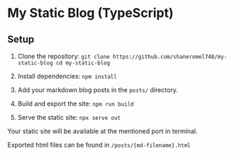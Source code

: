 # My Static Blog (TypeScript)

## Setup

1. Clone the repository:
```git clone https://github.com/shaneromel748/my-static-blog cd my-static-blog```

2. Install dependencies:
```npm install```

3. Add your markdown blog posts in the `posts/` directory.

4. Build and export the site:
```npm run build```

5. Serve the static site:
```npx serve out```

Your static site will be available at the mentioned port in terminal.

Exported html files can be found in ```/posts/{md-filename}.html```